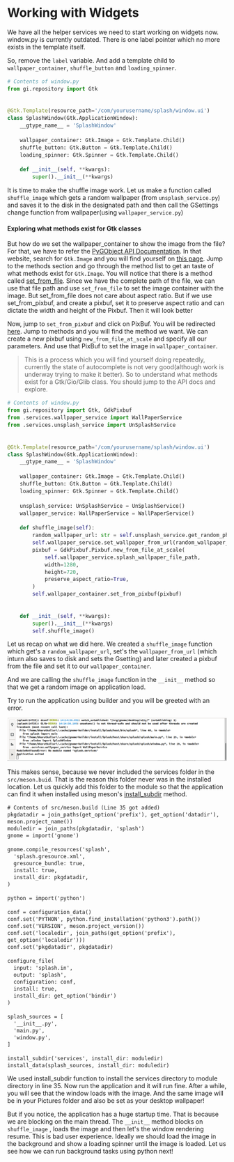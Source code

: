 # Working with Widgets

We have all the helper services we need to start working on widgets now. window.py is currently outdated. There is one label pointer which no more exists in the template itself.

So, remove the `label` variable. And add a template child to `wallpaper_container`, `shuffle_button` and `loading_spinner`.

```python
# Contents of window.py
from gi.repository import Gtk


@Gtk.Template(resource_path='/com/yourusername/splash/window.ui')
class SplashWindow(Gtk.ApplicationWindow):
    __gtype_name__ = 'SplashWindow'

    wallpaper_container: Gtk.Image = Gtk.Template.Child()
    shuffle_button: Gtk.Button = Gtk.Template.Child()
    loading_spinner: Gtk.Spinner = Gtk.Template.Child()

    def __init__(self, **kwargs):
        super().__init__(**kwargs)
```

It is time to make the shuffle image work. Let us make a function called `shuffle_image` which gets a random wallpaper \(from `unsplash_service.py`\) and saves it to the disk in the designated path and then call the GSettings change function from wallpaper\(using `wallpaper_service.py`\)

#### Exploring what methods exist for Gtk classes

But how do we set the wallpaper\_container to show the image from the file? For that, we have to refer the [PyGObject API Documentation](https://lazka.github.io/pgi-docs/index.html). In that website, search for `Gtk.Image` and you will find yourself on [this page](https://lazka.github.io/pgi-docs/index.html#Gtk-3.0/classes/Image.html#Gtk.Image). Jump to the methods section and go through the method list to get an taste of what methods exist for `Gtk.Image`. You will notice that there is a method called [set\_from\_file](https://lazka.github.io/pgi-docs/index.html#Gtk-3.0/classes/Image.html#Gtk.Image.set_from_file). Since we have the complete path of the file, we can use that file path and use `set_from_file` to set the image container with the image. But set\_from\_file does not care about aspect ratio. But if we use set\_from\_pixbuf, and create a pixbuf, set it to preserve aspect ratio and can dictate the width and height of the Pixbuf. Then it will look better

Now, jump to `set_from_pixbuf` and click on PixBuf. You will be redirected [here](https://lazka.github.io/pgi-docs/index.html#GdkPixbuf-2.0/classes/Pixbuf.html#GdkPixbuf.Pixbuf). Jump to methods and you will find the method we want. We can create a new pixbuf using `new_from_file_at_scale` and specify all our parameters. And use that PixBuf to set the image in `wallpaper_container`.

> This is a process which you will find yourself doing repeatedly, currently the state of autocomplete is not very good\(although work is underway trying to make it better\). So to understand what methods exist for a Gtk/Gio/Glib class. You should jump to the API docs and explore.

```python
# Contents of window.py
from gi.repository import Gtk, GdkPixbuf
from .services.wallpaper_service import WallPaperService
from .services.unsplash_service import UnSplashService


@Gtk.Template(resource_path='/com/yourusername/splash/window.ui')
class SplashWindow(Gtk.ApplicationWindow):
    __gtype_name__ = 'SplashWindow'

    wallpaper_container: Gtk.Image = Gtk.Template.Child()
    shuffle_button: Gtk.Button = Gtk.Template.Child()
    loading_spinner: Gtk.Spinner = Gtk.Template.Child()

    unsplash_service: UnSplashService = UnSplashService()
    wallpaper_service: WallPaperService = WallPaperService()

    def shuffle_image(self):
        random_wallpaper_url: str = self.unsplash_service.get_random_photo_url()
        self.wallpaper_service.set_wallpaper_from_url(random_wallpaper_url)
        pixbuf = GdkPixbuf.Pixbuf.new_from_file_at_scale(
            self.wallpaper_service.splash_wallpaper_file_path,
            width=1280,
            height=720,
            preserve_aspect_ratio=True,
        )
        self.wallpaper_container.set_from_pixbuf(pixbuf)


    def __init__(self, **kwargs):
        super().__init__(**kwargs)
        self.shuffle_image()
```

Let us recap on what we did here. We created a `shuffle_image` function which get's a `random_wallpaper_url`, set's the `wallpaper_from_url` \(which inturn also saves to disk and sets the Gsetting\) and later created a pixbuf from the file and set it to our `wallpaper_container`.

And we are calling the `shuffle_image`  function in the `__init__` method so that we get a random image on application load.

Try to run the application using builder and you will be greeted with an error. 

![Error saying services folder is not found](../.gitbook/assets/image%20%2823%29.png)

This makes sense, because we never included the services folder in the `src/meson.buid`. That is the reason this folder never was in the installed location. Let us quickly add this folder to the module so that the application can find it when installed using meson's [install\_subdir](https://mesonbuild.com/Reference-manual.html#install_subdir) method.

```text
# Contents of src/meson.build (Line 35 got added)
pkgdatadir = join_paths(get_option('prefix'), get_option('datadir'), meson.project_name())
moduledir = join_paths(pkgdatadir, 'splash')
gnome = import('gnome')

gnome.compile_resources('splash',
  'splash.gresource.xml',
  gresource_bundle: true,
  install: true,
  install_dir: pkgdatadir,
)

python = import('python')

conf = configuration_data()
conf.set('PYTHON', python.find_installation('python3').path())
conf.set('VERSION', meson.project_version())
conf.set('localedir', join_paths(get_option('prefix'), get_option('localedir')))
conf.set('pkgdatadir', pkgdatadir)

configure_file(
  input: 'splash.in',
  output: 'splash',
  configuration: conf,
  install: true,
  install_dir: get_option('bindir')
)

splash_sources = [
  '__init__.py',
  'main.py',
  'window.py',
]

install_subdir('services', install_dir: moduledir)
install_data(splash_sources, install_dir: moduledir)
```

We used install\_subdir function to install the services directory to module directory in line 35. Now run the application and it will run fine. After a while, you will see that the window loads with the image. And the same image will be in your Pictures folder and also be set as your desktop wallpaper!

But if you notice, the application has a huge startup time. That is because we are blocking on the main thread. The `__init__` method blocks on `shuffle_image` , loads the image and then let's the window rendering resume. This is bad user experience. Ideally we should load the image in the background and show a loading spinner until the image is loaded. Let us see how we can run background tasks using python next!

